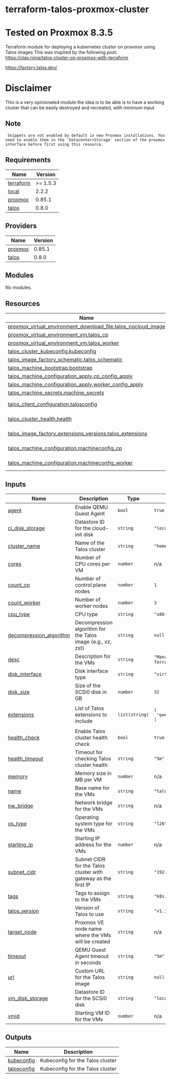 # terraform-talos-proxmox-cluster
# Tested on Proxmox 8.3.5
Terraform module for deploying a kubernetes cluster on proxmox using Talos images
This was inspired by the following post:
https://olav.ninja/talos-cluster-on-proxmox-with-terraform

https://factory.talos.dev/

# Disclaimer
This is a very opinionated module the idea is to be able is to have a working cluster that can be easily destroyed and recreated, with minimum input


## Note
` Snippets are not enabled by default in new Proxmox installations. You need to enable them in the 'Datacenter>Storage' section of the proxmox interface before first using this resource.`


<!-- BEGIN_TF_DOCS -->
## Requirements

| Name | Version |
|------|---------|
| <a name="requirement_terraform"></a> [terraform](#requirement\_terraform) | >= 1.5.3 |
| <a name="requirement_local"></a> [local](#requirement\_local) | 2.2.2 |
| <a name="requirement_proxmox"></a> [proxmox](#requirement\_proxmox) | 0.85.1 |
| <a name="requirement_talos"></a> [talos](#requirement\_talos) | 0.8.0 |

## Providers

| Name | Version |
|------|---------|
| <a name="provider_proxmox"></a> [proxmox](#provider\_proxmox) | 0.85.1 |
| <a name="provider_talos"></a> [talos](#provider\_talos) | 0.8.0 |

## Modules

No modules.

## Resources

| Name | Type |
|------|------|
| [proxmox_virtual_environment_download_file.talos_nocloud_image](https://registry.terraform.io/providers/bpg/proxmox/0.85.1/docs/resources/virtual_environment_download_file) | resource |
| [proxmox_virtual_environment_vm.talos_cp](https://registry.terraform.io/providers/bpg/proxmox/0.85.1/docs/resources/virtual_environment_vm) | resource |
| [proxmox_virtual_environment_vm.talos_worker](https://registry.terraform.io/providers/bpg/proxmox/0.85.1/docs/resources/virtual_environment_vm) | resource |
| [talos_cluster_kubeconfig.kubeconfig](https://registry.terraform.io/providers/siderolabs/talos/0.8.0/docs/resources/cluster_kubeconfig) | resource |
| [talos_image_factory_schematic.talos_schematic](https://registry.terraform.io/providers/siderolabs/talos/0.8.0/docs/resources/image_factory_schematic) | resource |
| [talos_machine_bootstrap.bootstrap](https://registry.terraform.io/providers/siderolabs/talos/0.8.0/docs/resources/machine_bootstrap) | resource |
| [talos_machine_configuration_apply.cp_config_apply](https://registry.terraform.io/providers/siderolabs/talos/0.8.0/docs/resources/machine_configuration_apply) | resource |
| [talos_machine_configuration_apply.worker_config_apply](https://registry.terraform.io/providers/siderolabs/talos/0.8.0/docs/resources/machine_configuration_apply) | resource |
| [talos_machine_secrets.machine_secrets](https://registry.terraform.io/providers/siderolabs/talos/0.8.0/docs/resources/machine_secrets) | resource |
| [talos_client_configuration.talosconfig](https://registry.terraform.io/providers/siderolabs/talos/0.8.0/docs/data-sources/client_configuration) | data source |
| [talos_cluster_health.health](https://registry.terraform.io/providers/siderolabs/talos/0.8.0/docs/data-sources/cluster_health) | data source |
| [talos_image_factory_extensions_versions.talos_extensions](https://registry.terraform.io/providers/siderolabs/talos/0.8.0/docs/data-sources/image_factory_extensions_versions) | data source |
| [talos_machine_configuration.machineconfig_cp](https://registry.terraform.io/providers/siderolabs/talos/0.8.0/docs/data-sources/machine_configuration) | data source |
| [talos_machine_configuration.machineconfig_worker](https://registry.terraform.io/providers/siderolabs/talos/0.8.0/docs/data-sources/machine_configuration) | data source |

## Inputs

| Name | Description | Type | Default | Required |
|------|-------------|------|---------|:--------:|
| <a name="input_agent"></a> [agent](#input\_agent) | Enable QEMU Guest Agent | `bool` | `true` | no |
| <a name="input_ci_disk_storage"></a> [ci\_disk\_storage](#input\_ci\_disk\_storage) | Datastore ID for the cloud-init disk | `string` | `"local"` | no |
| <a name="input_cluster_name"></a> [cluster\_name](#input\_cluster\_name) | Name of the Talos cluster | `string` | `"homelab"` | no |
| <a name="input_cores"></a> [cores](#input\_cores) | Number of CPU cores per VM | `number` | n/a | yes |
| <a name="input_count_cp"></a> [count\_cp](#input\_count\_cp) | Number of control plane nodes | `number` | `1` | no |
| <a name="input_count_worker"></a> [count\_worker](#input\_count\_worker) | Number of worker nodes | `number` | `3` | no |
| <a name="input_cpu_type"></a> [cpu\_type](#input\_cpu\_type) | CPU type | `string` | `"x86-64-v2-AES"` | no |
| <a name="input_decompression_algorithm"></a> [decompression\_algorithm](#input\_decompression\_algorithm) | Decompression algorithm for the Talos image (e.g., xz, zst) | `string` | `null` | no |
| <a name="input_desc"></a> [desc](#input\_desc) | Description for the VMs | `string` | `"Managed by Terraform"` | no |
| <a name="input_disk_interface"></a> [disk\_interface](#input\_disk\_interface) | Disk interface type | `string` | `"virtio0"` | no |
| <a name="input_disk_size"></a> [disk\_size](#input\_disk\_size) | Size of the SCSI0 disk in GB | `number` | `32` | no |
| <a name="input_extensions"></a> [extensions](#input\_extensions) | List of Talos extensions to include | `list(string)` | <pre>[<br/>  "qemu-guest-agent"<br/>]</pre> | no |
| <a name="input_health_check"></a> [health\_check](#input\_health\_check) | Enable Talos cluster health check | `bool` | `true` | no |
| <a name="input_health_timeout"></a> [health\_timeout](#input\_health\_timeout) | Timeout for checking Talos cluster health | `string` | `"5m"` | no |
| <a name="input_memory"></a> [memory](#input\_memory) | Memory size in MB per VM | `number` | n/a | yes |
| <a name="input_name"></a> [name](#input\_name) | Base name for the VMs | `string` | `"talos"` | no |
| <a name="input_nw_bridge"></a> [nw\_bridge](#input\_nw\_bridge) | Network bridge for the VMs | `string` | n/a | yes |
| <a name="input_os_type"></a> [os\_type](#input\_os\_type) | Operating system type for the VMs | `string` | `"l26"` | no |
| <a name="input_starting_ip"></a> [starting\_ip](#input\_starting\_ip) | Starting IP address for the VMs | `number` | n/a | yes |
| <a name="input_subnet_cidr"></a> [subnet\_cidr](#input\_subnet\_cidr) | Subnet CIDR for the Talos cluster with gateway as the first IP | `string` | `"192.168.1.1/24"` | no |
| <a name="input_tags"></a> [tags](#input\_tags) | Tags to assign to the VMs | `string` | `"k8s,talos,terraform"` | no |
| <a name="input_talos_version"></a> [talos\_version](#input\_talos\_version) | Version of Talos to use | `string` | `"v1.11.3"` | no |
| <a name="input_target_node"></a> [target\_node](#input\_target\_node) | Proxmox VE node name where the VMs will be created | `string` | n/a | yes |
| <a name="input_timeout"></a> [timeout](#input\_timeout) | QEMU Guest Agent timeout in seconds | `string` | `"5m"` | no |
| <a name="input_url"></a> [url](#input\_url) | Custom URL for the Talos image | `string` | `null` | no |
| <a name="input_vm_disk_storage"></a> [vm\_disk\_storage](#input\_vm\_disk\_storage) | Datastore ID for the SCSI0 disk | `string` | `"local-lvm"` | no |
| <a name="input_vmid"></a> [vmid](#input\_vmid) | Starting VM ID for the VMs | `number` | n/a | yes |

## Outputs

| Name | Description |
|------|-------------|
| <a name="output_kubeconfig"></a> [kubeconfig](#output\_kubeconfig) | Kubeconfig for the Talos cluster |
| <a name="output_talosconfig"></a> [talosconfig](#output\_talosconfig) | Kubeconfig for the Talos cluster |
<!-- END_TF_DOCS -->
